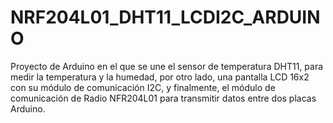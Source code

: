 # NRF204L01_DHT11_LCDI2C_ARDUINO
Proyecto de Arduino en el que se une el sensor de temperatura DHT11, para medir la temperatura y la humedad, por otro lado, una pantalla LCD 16x2 con su módulo de comunicación I2C, y finalmente, el módulo de comunicación de Radio NFR204L01 para transmitir datos entre dos placas Arduino.
